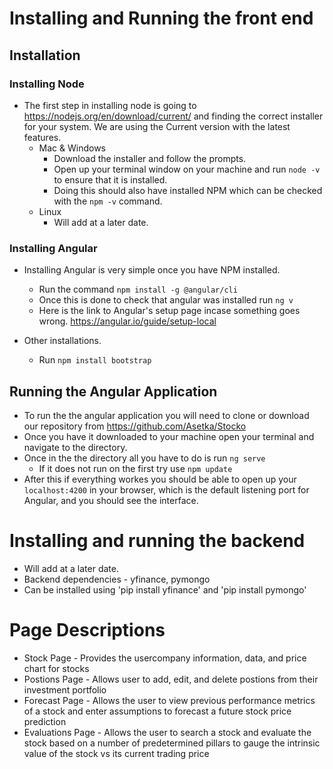 # Installing and Running the front end
## Installation

### Installing Node
* The first step in installing node is going to https://nodejs.org/en/download/current/ and finding the correct installer for your system. We are using the Current version with the latest features.  
    * Mac & Windows
        * Download the installer and follow the prompts.  
        * Open up your terminal window on your machine and run ```node -v``` to ensure that it is installed.
        * Doing this should also have installed NPM which can be checked with the ```npm -v``` command.  
    * Linux
        * Will add at a later date. 

### Installing Angular
* Installing Angular is very simple once you have NPM installed. 
    * Run the command ``` npm install -g @angular/cli ```
    * Once this is done to check that angular was installed run ```ng v```
    * Here is the link to Angular's setup page incase something goes wrong.  https://angular.io/guide/setup-local

* Other installations.
    * Run ```npm install bootstrap```
## Running the Angular Application
* To run the the angular application you will need to clone or download our repository from https://github.com/Asetka/Stocko 
* Once you have it downloaded to your machine open your terminal and navigate to the directory.  
* Once in the the directory all you have to do is run ```ng serve```
    * If it does not run on the first try use ```npm update``` 
* After this if everything workes you should be able to open up your ```localhost:4200``` in your browser,  which is the default listening port for Angular, and you should see the interface.  


# Installing and running the backend

* Will add at a later date. 
* Backend dependencies - yfinance, pymongo
* Can be installed using 'pip install yfinance' and 'pip install pymongo'

# Page Descriptions
* Stock Page - Provides the usercompany information, data, and price chart for stocks
* Postions Page - Allows user to add, edit, and delete postions from their investment portfolio
* Forecast Page - Allows the user to view previous performance metrics of a stock and enter assumptions to forecast a future stock price prediction
* Evaluations Page - Allows the user to search a stock and evaluate the stock based on a number of predetermined pillars to gauge the intrinsic value of the stock vs its current trading price
